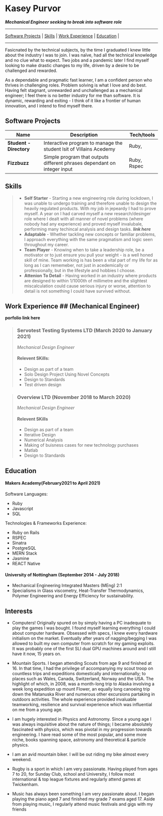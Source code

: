 
# Kasey Purvor 
 ***Mechanical Engineer seeking to break into software role***
 ___
[Software Projects](#software-projects) | [Skills](#skills) | [Work Experience](#work-experience) | [Education](#education) | 
___

Fasicnated by the technical subjects, by the time I graduated I knew little about the industry I was to join. I was naïve, had all the technical knowledge and no clue what to expect. Two jobs and a pandemic later I find myself looking to make drastic changes to my life, driven by a desire to be challenged and rewarded. 

As a dependable and pragmatic fast learner, I am a confident person who thrives in challenging roles. Problem solving is what I love and do best. Having felt stagnant, unrewarded and unchallenged as a mechanical engineer; I feel there is no better industry for me than software. It is dynamic, rewarding and exiting - I think of it like a frontier of human innovation, and I intend to find myself there.

## Software Projects

| Name                         | Description       | Tech/tools        |
| ---------------------------- | ----------------- | ----------------- |
| **Student - Directory**      | Interactive program to manage the student lsit of Villains Acedemy | Ruby,             |
| **Fizzbuzz**                 | Simple program that outputs different phrases dependant on integer input  | Ruby, Rspec       |

## Skills

> - **Self Starter** - Starting a new engineering role during lockdown, I was unable to undergo training and therefore unable to design the heavily regulated products. With my job in jepeardy I had to prove myself. A year on I had carved myself a new research/desinger role where I dealt with all manner of novel problems (where nobody had any experience) and proved myself invalubale, performing many techincal analysis and design tasks. ***link here*** 
> - **Adaptable** - Whether tackling new concepts or familiar problems, I approach everything with the same pragmatism and logic seen throughout my career. 
> - **Team Player** - Knowing when to take a leadership role, be a motivator or to just ensure you pull your weight - is a well honed skill of mine. Team working is has been a vital part of my life for as long as I can rememeber, not just in acedemically or professionally, but in the lifestyle and hobbies I choose. 
> - **Attenion To Detail** - Having worked in an industry where products are designed to within 1/1000th of millimetre and the slightest miscalculation could cause serious injury or worse, attention to detail is not something I could have survived without. 

## Work Experience ## (Mechanical Engineer)
__porfolio link here__

> ### **Servotest Testing Systems LTD** (March 2020 to January 2021)  
> _Mechanical Design Engineer_  
> #### Relevent SKills:
>    - Design as part of a team 
>    - Solo Design Project Using Novel Concepts
>    - Design to Standards 
>    - Test driven design

> ### **Overview LTD** (November 2018 to March 2020)  
> _Mechanical Design Engineer_   
> #### Relevent SKills 
>    - Design as part of a team 
>    - Iterative Design
>    - Numerical Analysis
>    - Making of buisness cases for new technology purchases
>    - Matlab 
>    - Design to Standards 





## Education
#### Makers Academy(February2021 to April 2021)

Software Languages:
- Ruby 
- Javascript
- SQL 

Technologies & Frameworks Experience: 
- Ruby on Rails 
- RSPEC
- Sinatra
- PostgreSQL 
- MERN Stack
- Jasmine
- REACT Native  

#### University of Nottingham (September 2014 - July 2018)

- Mechanical Engineering Integrated Masters (MEng) 2:1 
- Specialisms in Glass viscometry, Heat-Transfer Thermodynamics, Polymer Engineering and Energy Efficiency for sustainability.  


## Interests

- Computers! Originally spured on by simply having a PC inadequate to play the games I was bought. I found myself learning everything I could about computer         hardware. Obsessed with specs, I knew every hardware initialism on the market. Eventually after years of nagging/begging I was allowed to built my own computer from scratch     for my gaming exploits. It was probably one of the first SLI dual GPU machines around and I still have it now, 15 years on.

- Mountain Sports. I began attending Scouts from age 9 and finished at 16. In that time, I had the privilege of
  accompanying my scout troop on countless trips and expeditions domestically and internationally; to places
  such as Wales, Canada, Switzerland, Norway and the USA. The highlight of which, in 2008, was a month-long
  trip to Alaska involving a week long expedition up mount Flower, an equally long canoeing trip down the
  Matanuska River and numerous other excursions partaking in outdoors activities. The whole experience
  provided invaluable teamworking, resilience and survival experience which was influential on me from a
  young age.

- I am hugely interested in Physics and Astronomy. Since a young age I was always inquisitive about the nature
  of things; I became absolutely fascinated with physics, which was pivotal in my progression towards
  engineering. I have read some of the most popular, and some more niche, books spanning space, astronomy
  and theoretical & particle physics.

- I am an avid mountain biker. I will be out riding my bike almost every weekend.

- Rugby is a sport in which I am very passionate. Having played from ages 7 to 20, for Sunday Club, school and
  University, I follow most international & top league fixtures and regularly attend games at Twickenham.

- Music has always been something I am very passionate about. I began playing the piano aged 7 and finished
  my grade 7 exams aged 17. Aside from playing music, I regularly attend music festivals and gigs with my friends

